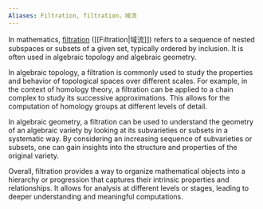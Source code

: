 ```yaml
---
Aliases: Filtration, filtration，域流
---
```


In mathematics, [filtration](app://obsidian.md/filtration) ([[Filtration|域流]]) refers to a sequence of nested subspaces or subsets of a given set, typically ordered by inclusion. It is often used in algebraic topology and algebraic geometry.

In algebraic topology, a filtration is commonly used to study the properties and behavior of topological spaces over different scales. For example, in the context of homology theory, a filtration can be applied to a chain complex to study its successive approximations. This allows for the computation of homology groups at different levels of detail.

In algebraic geometry, a filtration can be used to understand the geometry of an algebraic variety by looking at its subvarieties or subsets in a systematic way. By considering an increasing sequence of subvarieties or subsets, one can gain insights into the structure and properties of the original variety.

Overall, filtration provides a way to organize mathematical objects into a hierarchy or progression that captures their intrinsic properties and relationships. It allows for analysis at different levels or stages, leading to deeper understanding and meaningful computations.